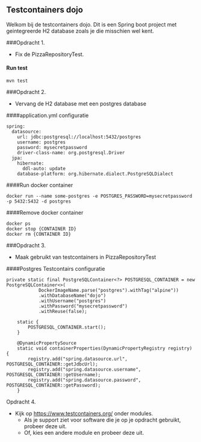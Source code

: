 ## Testcontainers dojo
Welkom bij de testcontainers dojo. Dit is een Spring boot project met geintegreerde H2 database zoals je die misschien wel kent.

###Opdracht 1. 
- Fix de PizzaRepositoryTest.
#### Run test
```
mvn test
```

###Opdracht 2. 
- Vervang de H2 database met een postgres database

####application.yml configuratie
```
spring:
  datasource:
    url: jdbc:postgresql://localhost:5432/postgres
    username: postgres
    password: mysecretpassword
    driver-class-name: org.postgresql.Driver
  jpa:
    hibernate:
      ddl-auto: update
    database-platform: org.hibernate.dialect.PostgreSQLDialect
```

####Run docker container
```
docker run --name some-postgres -e POSTGRES_PASSWORD=mysecretpassword -p 5432:5432 -d postgres
```

####Remove docker container
```
docker ps
docker stop {CONTAINER ID}
docker rm {CONTAINER ID}
```

###Opdracht 3.
- Maak gebruikt van testcontainers in PizzaRepositoryTest

####Postgres Testcontairs configuratie
```
private static final PostgreSQLContainer<?> POSTGRESQL_CONTAINER = new PostgreSQLContainer<>(
            DockerImageName.parse("postgres").withTag("alpine"))
            .withDatabaseName("dojo")
            .withUsername("postgres")
            .withPassword("mysecretpassword")
            .withReuse(false);

    static {
        POSTGRESQL_CONTAINER.start();
    }

    @DynamicPropertySource
    static void containerProperties(DynamicPropertyRegistry registry) {
        registry.add("spring.datasource.url", POSTGRESQL_CONTAINER::getJdbcUrl);
        registry.add("spring.datasource.username", POSTGRESQL_CONTAINER::getUsername);
        registry.add("spring.datasource.password", POSTGRESQL_CONTAINER::getPassword);
    }
```

Opdracht 4.
- Kijk op https://www.testcontainers.org/ onder modules. 
    - Als je support ziet voor software die je op je opdracht gebruikt, probeer deze uit.
    - Of, kies een andere module en probeer deze uit.
